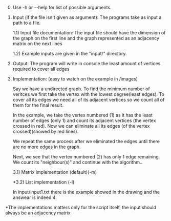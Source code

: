 0) Use -h or --help for list of possible arguments.

1) Input (if the file isn't given as argument):
    The programs take as input a path to a file.

    1.1) Input file documentation:
        The input file should have the dimension of the graph on the first line and
        the graph represented as an adjacency matrix on the next lines
        
    1.2) Example inputs are given in the "input/" directory.


2) Output:
   The program will write in console the least amount of vertices required to cover all
   edges

3) Implementation:
    (easy to watch on the example in /images)

    Say we have a undirected graph. To find the minimum number of veritces we first
    take the vertex with the lowest degree(least edges). To cover all its edges we
    need all of its adjacent vertices so we count all of them for the final result.

    In the example, we take the vertex numbered (1) as it has the least number of 
    edges (only 1) and count its adjacent vertices (the vertex crossed in red).
    Now we can eliminate all its edges (of the vertex crossed)(showed by red 
    lines).

    We repeat the same process after we eliminated the edges until there are no
    more edges in the graph.

    Next, we see that the vertex numbered (2) has only 1 edge remaining. We
    count its "neighbour(s)" and continue with the algorithm..

    3.1) Matrix implementation (default)(-m)

    *3.2) List implementation (-l)



    In input/input1.txt there is the example showed in the drawing and the
    answear is indeed 4.

*The implementations matters only for the script itself, the input should always be 
an adjacency matrix